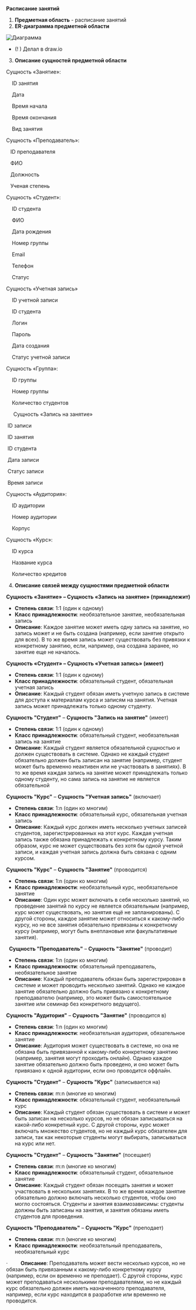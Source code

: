 **Расписание занятий**

1. **Предметная область** - расписание занятий
2. **ER-диаграмма предметной области**

![Диаграмма](https://github.com/user-attachments/assets/ffc11277-d7cd-4570-ad3a-bdafddd9302c)

- (! ) Делал в draw.io

3. **Описание сущностей предметной области**

Сущность «Занятие»:

­    ID занятия

­    Дата

­    Время начала

­    Время окончания

­    Вид занятия

Сущность «Преподаватель»:

­   ID преподавателя

­   ФИО

­   Должность

­   Ученая степень  
  

Сущность «Студент»:

­    ID студента

­    ФИО

­    Дата рождения

­    Номер группы

­    Email

­    Телефон

­    Статус

Сущность «Учетная запись»

­    ID учетной записи

­    ID студента

­    Логин

­    Пароль

­    Дата создания

­    Статус учетной записи

Сущность «Группа»:

­    ID группы

­    Номер группы

­    Количество студентов      

     Сущность «Запись на занятие»

­ ID записи

­ ID занятия

­ ID студента

­ Дата записи

­ Статус записи

­ Время записи

Сущность «Аудитория»:

­    ID аудитории

­    Номер аудитории

­    Корпус

Сущность «Курс»:

­    ID курса

­    Название курса

­    Количество кредитов

4. **Описание связей между сущностями предметной области**

**Сущность «Занятие» – Сущность «Запись на занятие» (принадлежит)**

- **Степень связи**: 1:1 (один к одному)
- **Класс принадлежности**: необязательное занятие, необязательная запись
- **Описание**: Каждое занятие может иметь одну запись на занятие, но запись может и не быть создана (например, если занятие открыто для всех). В то же время запись может существовать без привязки к конкретному занятию, если, например, она создана заранее, но занятие еще не началось.

**Сущность «Студент» – Сущность «Учетная запись» (имеет)**

- **Степень связи**: 1:1 (один к одному)
- **Класс принадлежности**: обязательный студент, обязательная учетная запись
- **Описание**: Каждый студент обязан иметь учетную запись в системе для доступа к материалам курса и записям на занятия. Учетная запись может принадлежать только одному студенту.

**Сущность "Студент"** – **Сущность "Запись на занятие"** (имеет)

- **Степень связи**: 1:1 (один к одному)
- **Класс принадлежности**: обязательный студент, необязательная запись на занятие
- **Описание**: Каждый студент является обязательной сущностью и должен существовать в системе. Однако не каждый студент обязательно должен быть записан на занятие (например, студент может быть временно неактивен или не участвовать в занятиях). В то же время каждая запись на занятие может принадлежать только одному студенту, но сама запись на занятие не является обязательной

**Сущность "Курс"** – **Сущность "Учетная запись"** (включает)

- **Степень связи**: 1:n (один ко многим)
- **Класс принадлежности**: обязательный курс, обязательная учетная запись
- **Описание**: Каждый курс должен иметь несколько учетных записей студентов, зарегистрированных на этот курс. Каждая учетная запись также обязана принадлежать к конкретному курсу. Таким образом, курс не может существовать без хотя бы одной учетной записи, и каждая учетная запись должна быть связана с одним курсом.

**Сущность "Курс"** – **Сущность "Занятие"** (проводится)

- **Степень связи**: 1:n (один ко многим)
- **Класс принадлежности**: необязательный курс, необязательное занятие
- **Описание**: Один курс может включать в себя несколько занятий, но проведение занятий по курсу не является обязательным (например, курс может существовать, но занятия ещё не запланированы). С другой стороны, каждое занятие может относиться к какому-либо курсу, но не все занятия обязательно привязаны к конкретному курсу (например, могут быть внеплановые или факультативные занятия).

  **Сущность "Преподаватель"** – **Сущность "Занятие"** (проводит)

- **Степень связи**: 1:n (один ко многим)
- **Класс принадлежности**: обязательный преподаватель, необязательное занятие
- **Описание**: Каждый преподаватель обязан быть зарегистрирован в системе и может проводить несколько занятий. Однако не каждое занятие обязательно должно быть привязано к конкретному преподавателю (например, это может быть самостоятельное занятие или семинар без конкретного ведущего).

**Сущность "Аудитория"** – **Сущность "Занятие"** (проводится в)

- **Степень связи**: 1:n (один ко многим)
- **Класс принадлежности**: необязательная аудитория, обязательное занятие
- **Описание**: Аудитория может существовать в системе, но она не обязана быть привязанной к какому-либо конкретному занятию (например, занятия могут проходить онлайн). Однако каждое занятие обязательно должно быть проведено, и оно может быть привязано к одной аудитории, если оно проводится оффлайн.

**Сущность "Студент"** – **Сущность "Курс"** (записывается на)

- **Степень связи**: m:n (многие ко многим)
- **Класс принадлежности**: обязательный студент, необязательный курс
- **Описание**: Каждый студент обязан существовать в системе и может быть записан на несколько курсов, но не обязан записываться на какой-либо конкретный курс. С другой стороны, курс может включать множество студентов, но не каждый курс обязателен для записи, так как некоторые студенты могут выбирать, записываться на курс или нет.

**Сущность "Студент"** – **Сущность "Занятие"** (посещает)

- **Степень связи**: m:n (многие ко многим)
- **Класс принадлежности**: обязательный студент, обязательное занятие
- **Описание**: Каждый студент обязан посещать занятия и может участвовать в нескольких занятиях. В то же время каждое занятие обязательно должно включать несколько студентов, чтобы оно могло состояться. Студенты и занятия взаимозависимы: студенты должны быть записаны на занятия, и занятия обязаны иметь студентов для проведения.

**Сущность "Преподаватель"** – **Сущность "Курс"** (преподает)

- **Степень связи**: m:n (многие ко многим)
- **Класс принадлежности**: необязательный преподаватель, необязательный курс

·         **Описание**: Преподаватель может вести несколько курсов, но не обязан быть привязанным к какому-либо конкретному курсу (например, если он временно не преподает). С другой стороны, курс может преподаваться несколькими преподавателями, но не каждый курс обязательно должен иметь назначенного преподавателя, например, если курс находится в разработке или временно не проводится.
